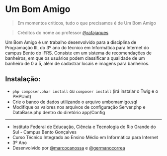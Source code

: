 # Um Bom Amigo

> Em momentos críticos, tudo o que precisamos é de Um Bom Amigo

> Créditos do nome ao professor [@rafajaques](https://github.com/rafajaques)

Um Bom Amigo é um trabalho desenvolvido para a disciplina de Programação III, do 3º ano do técnico em Informática para Internet do campus Bento do IFRS. Consiste em um sistema de recomendações de banheiros, em que os usuários podem classificar a qualidade de um banheiro de 0 a 5, além de cadastrar locais e imagens para banheiros.

## Instalação:
- `php composer.phar install` ou `composer install` (irá instalar o Twig e o PHPUnit)
- Crie o banco de dados utilizando o arquivo umbomamigo.sql
- Modifique os valores nos arquivos de configuração Server.php e DataBase.php dentro do diretório app/Config

---
- Instituto Federal de Educação, Ciência e Tecnologia do Rio Grande do Sul - Campus Bento Gonçalves
- Curso Técnico Integrado ao Ensino Médio em Informática para Internet
- 3º Ano
- Desenvolvido por [@marcocanossa](https://github.com/marcocanossa) e [@germanocorrea](https://github.com/germanocorrea)
